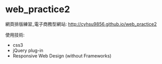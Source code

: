 # web_practice2

網頁排版練習_電子商務型網站: 
http://cyhsu9856.github.io/web_practice2

使用技術:
  - css3
  - jQuery plug-in
  - Responsive Web Design (without Frameworks)
